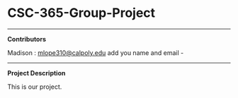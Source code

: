 # CSC-365-Group-Project
_______________________
**Contributors**

Madison : mlope310@calpoly.edu
add you name and email -
_______________________
**Project Description**

This is our project.
